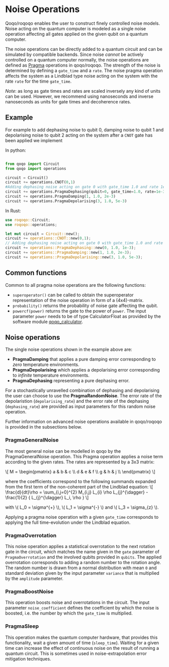 # Noise Operations

Qoqo/roqoqo enables the user to construct finely controlled noise models. Noise acting on the quantum computer is modeled as a single noise operation affecting all gates applied on the given qubit on a quantum computer.

The noise operations can be directly added to a quantum circuit and can be simulated by compatible backends. Since noise _cannot_ be actively controlled on a quantum computer normally, the noise operations are defined as [Pragma](pragma.md) operations in qoqo/roqoqo. The strength of the noise is determined by defining a `gate_time` and a `rate`. The noise pragma operation affects the system as a Lindblad type noise acting on the system with the rate `rate` for the time `gate_time`.

_Note_: as long as gate times and rates are scaled inversely any kind of units can be used. However, we recommend using nanoseconds and inverse nanoseconds as units for gate times and decoherence rates.

## Example

For example to add dephasing noise to qubit 0, damping noise to qubit 1 and depolarising noise to qubit 2 acting on the system after a `CNOT` gate has been applied we implement

In python:

```python

from qoqo import Circuit
from qoqo import operations

circuit = Circuit()
circuit += operations.CNOT(0,1)
#Adding dephasing noise acting on gate 0 with gate_time 1.0 and rate 1e-3
circuit += operations.PragmaDephasing(qubit=0, gate_time=1.0, rate=1e-3)
circuit += operations.PragmaDamping(1, 1.0, 2e-3)
circuit += operations.PragmaDepolarising(3, 1.0, 5e-3)

```

In Rust:

```rust
use roqoqo::Circuit;
use roqoqo::operations;

let mut circuit = Circuit::new();
circuit += operations::CNOT::new(0,1);
// Adding dephasing noise acting on gate 0 with gate_time 1.0 and rate 1e-3
circuit += operations::PragmaDephasing::new(0, 1.0, 1e-3);
circuit += operations::PragmaDamping::new(1, 1.0, 2e-3);
circuit += operations::PragmaDepolarising::new(3, 1.0, 5e-3);
```

## Common functions

Common to all pragma noise operations are the following functions:

* `superoperator()` can be called to obtain the superoperator representation of the noise operation in form of a (4x4)-matrix.
* `probability()` returns the probability of noise gate affecting the qubit.
* `powercf(power)` returns the gate to the power of `power`. The input parameter `power` needs to be of type CalculatorFloat as provided by the software module [qoqo_calculator](https://github.com/HQSquantumsimulations/qoqo_calculator).

## Noise operations

The single noise operations shown in the example above are:

* **PragmaDamping** that applies a pure damping error corresponding to _zero_ temperature environments.
* **PragmaDepolarising** which applies a depolarising error corresponding to _infinite_ temperature environments.
* **PragmaDephasing** representing a pure dephasing error.

For a stochastically unravelled combination of dephasing and depolarising the user can choose to use the **PragmaRandomNoise**. The error rate of the depolaristion (`depolarising_rate`) and the error rate of the dephasing (`dephasing_rate`) are provided as input parameters for this random noise operation.

Further information on advanced noise operations available in qoqo/roqoqo is provided in the subsections below.

### PragmaGeneralNoise

The most general noise can be modelled in qoqo by the PragmaGeneralNoise operation. This Pragma operation applies a noise term according to the given rates. The rates are represented by a 3x3 matrix:

\\[
 M = \begin{pmatrix}
 a & b & c \\\\
 d & e & f \\\\
 g & h & j \\\\
 \end{pmatrix}
\\]

where the coefficients correspond to the following summands expanded from the first term of the non-coherent part of the Lindblad equation:
\\[
 \frac{d}{dt}\rho = \sum_{i,j=0}^{2} M_{i,j} L_{i} \rho L_{j}^{\dagger} - \frac{1}{2} \{ L_{j}^{\dagger} L_i, \rho \}
\\]

with \\( L_0 = \sigma^{+} \\), \\( L_1 = \sigma^{-} \\) and \\( L_3 = \sigma_{z} \\).

Applying a pragma noise operation with a given `gate_time` corresponds to applying the full time-evolution under the Lindblad equation.

### PragmaOverrotation

This noise operation applies a statistical overrotation to the next rotation gate in the circuit, which matches the name given in the `gate` parameter of `PragmaOverrotation` and the involved qubits provided in `qubits`. The applied overrotation corresponds to adding a random number to the rotation angle.
The random number is drawn from a normal distribution with mean `0` and standard deviation given by the input parameter `variance` that is multiplied by the `amplitude` parameter.

### PragmaBoostNoise

This operation boosts noise and overrotations in the circuit. The input parameter `noise_coefficient` defines the coefficient by which the noise is boosted, i.e. the number by which the `gate_time` is multiplied.

### PragmaSleep

This operation makes the quantum computer hardware, that provides this functionality, wait a given amount of time (`sleep_time`). Waiting for a given time can increase the effect of continuous noise on the result of running a quantum circuit. This is sometimes used in noise-extrapolation error mitigation techniques.
